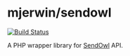 # mjerwin/sendowl

[![Build Status](https://travis-ci.org/mjerwin/sendowl.svg)](https://travis-ci.org/mjerwin/sendowl)

A PHP wrapper library for [SendOwl](https://www.sendowl.com/) API.